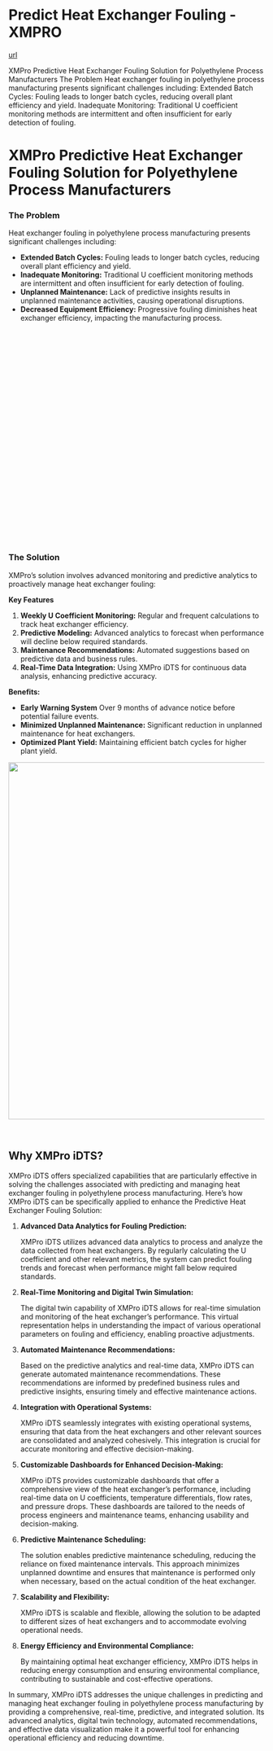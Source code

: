 # Predict Heat Exchanger Fouling - XMPRO

[url](https://xmpro.com/solutions-library/process-industry,use-cases/predict-heat-exchanger-fouling/)


<div class="portfolio-top">

<div class="row page-wrapper">

<div class="large-12 col mb-0 pb-0">

<div class="portfolio-summary entry-summary">

<div class="row">

<div class="col col-fit pb-0">
XMPro Predictive Heat Exchanger Fouling Solution for Polyethylene Process Manufacturers The Problem Heat exchanger fouling in polyethylene process manufacturing presents significant challenges including: Extended Batch Cycles: Fouling leads to longer batch cycles, reducing overall plant efficiency and yield. Inadequate Monitoring: Traditional U coefficient monitoring methods are intermittent and often insufficient for early detection of fouling.
</div>
</div>
</div>
</div>
</div>

<div id="portfolio-content" role="main">

<div class="portfolio-inner">

<div class="row" id="row-568553046">

<div class="col small-12 large-12" id="col-17803043">

<div class="col-inner">

<div class="row" id="row-1274157794">

<div class="col small-12 large-12" id="col-319113486">

<div class="col-inner">
<h1>XMPro Predictive Heat Exchanger Fouling Solution for Polyethylene Process Manufacturers</h1>
</div>
</div>
</div>

<div class="row" id="row-338162426">

<div class="col medium-6 small-12 large-6" id="col-953070888">

<div class="col-inner">
<h3>The Problem</h3>
<p>Heat exchanger fouling in polyethylene process manufacturing presents significant challenges including:</p>
<ul>
<li><strong>Extended Batch Cycles:</strong> Fouling leads to longer batch cycles, reducing overall plant efficiency and yield.</li>
<li><strong>Inadequate Monitoring:</strong> Traditional U coefficient monitoring methods are intermittent and often insufficient for early detection of fouling.</li>
<li><strong>Unplanned Maintenance:</strong> Lack of predictive insights results in unplanned maintenance activities, causing operational disruptions.</li>
<li><strong>Decreased Equipment Efficiency:</strong> Progressive fouling diminishes heat exchanger efficiency, impacting the manufacturing process.</li>
</ul>
</div>
</div>

<div class="col medium-6 small-12 large-6" id="col-1539359787">

<div class="col-inner">

<div class="banner has-hover" id="banner-402887262">

<div class="banner-inner fill">

<div class="banner-bg fill">

<div class="bg fill bg-fill"></div>
</div>

<div class="banner-layers container">

<div class="fill banner-link"></div>

<div class="text-box banner-layer x50 md-x50 lg-x50 y50 md-y50 lg-y50 res-text" id="text-box-370682599">

<div class="text-box-content text dark">

<div class="text-inner text-center">
</div>
</div>
<style>
#text-box-370682599 {
  width: 60%;
}
#text-box-370682599 .text-box-content {
  font-size: 100%;
}
</style>
</div>
</div>
</div>
<style>
#banner-402887262 {
  padding-top: 415px;
}
#banner-402887262 .bg.bg-loaded {
  background-image: url(https://xmpro.com/wp-content/uploads/2020/04/15.jpg);
}
#banner-402887262 .bg {
  background-position: 51% 63%;
}
</style>
</div>
</div>
</div>
</div>

<div class="row" id="row-299190843">

<div class="col small-12 large-12" id="col-1057895430">

<div class="col-inner">
<h3>The Solution</h3>
<p>XMPro’s solution involves advanced monitoring and predictive analytics to proactively manage heat exchanger fouling:</p>
<p><strong>Key Features</strong></p>
<ol>
<li><strong>Weekly U Coefficient Monitoring:</strong> Regular and frequent calculations to track heat exchanger efficiency.</li>
<li><strong>Predictive Modeling:</strong> Advanced analytics to forecast when performance will decline below required standards.</li>
<li><strong>Maintenance Recommendations:</strong> Automated suggestions based on predictive data and business rules.</li>
<li><strong>Real-Time Data Integration:</strong> Using XMPro iDTS for continuous data analysis, enhancing predictive accuracy.</li>
</ol>
<p><strong>Benefits:</strong></p>
<ul>
<li><strong>Early Warning System</strong> Over 9 months of advance notice before potential failure events.</li>
<li><strong>Minimized Unplanned Maintenance:</strong> Significant reduction in unplanned maintenance for heat exchangers.</li>
<li><strong>Optimized Plant Yield:</strong> Maintaining efficient batch cycles for higher plant yield.</li>
</ul>

<div class="img has-hover x md-x lg-x y md-y lg-y" id="image_1383975067">

<div class="img-inner dark">
<img height="702" src="https://xmpro.com/wp-content/uploads/2022/08/MicrosoftTeams-image-28.png" width="1286"/>

</div>
<style>
#image_1383975067 {
  width: 100%;
}
</style>
</div>

<div class="gap-element clearfix" id="gap-420723639" style="display:block; height:auto;">
<style>
#gap-420723639 {
  padding-top: 30px;
}
</style>
</div>
<h2>Why XMPro iDTS?</h2>
<p>XMPro iDTS offers specialized capabilities that are particularly effective in solving the challenges associated with predicting and managing heat exchanger fouling in polyethylene process manufacturing. Here’s how XMPro iDTS can be specifically applied to enhance the Predictive Heat Exchanger Fouling Solution:</p>
<ol>
<li>
<p><strong>Advanced Data Analytics for Fouling Prediction:</strong></p>
<p>XMPro iDTS utilizes advanced data analytics to process and analyze the data collected from heat exchangers. By regularly calculating the U coefficient and other relevant metrics, the system can predict fouling trends and forecast when performance might fall below required standards.</p></li>
<li>
<p><strong>Real-Time Monitoring and Digital Twin Simulation:</strong></p>
<p>The digital twin capability of XMPro iDTS allows for real-time simulation and monitoring of the heat exchanger’s performance. This virtual representation helps in understanding the impact of various operational parameters on fouling and efficiency, enabling proactive adjustments.</p></li>
<li>
<p><strong>Automated Maintenance Recommendations:</strong></p>
<p>Based on the predictive analytics and real-time data, XMPro iDTS can generate automated maintenance recommendations. These recommendations are informed by predefined business rules and predictive insights, ensuring timely and effective maintenance actions.</p></li>
<li>
<p><strong>Integration with Operational Systems:</strong></p>
<p>XMPro iDTS seamlessly integrates with existing operational systems, ensuring that data from the heat exchangers and other relevant sources are consolidated and analyzed cohesively. This integration is crucial for accurate monitoring and effective decision-making.</p></li>
<li>
<p><strong>Customizable Dashboards for Enhanced Decision-Making:</strong></p>
<p>XMPro iDTS provides customizable dashboards that offer a comprehensive view of the heat exchanger’s performance, including real-time data on U coefficients, temperature differentials, flow rates, and pressure drops. These dashboards are tailored to the needs of process engineers and maintenance teams, enhancing usability and decision-making.</p></li>
<li>
<p><strong>Predictive Maintenance Scheduling:</strong></p>
<p>The solution enables predictive maintenance scheduling, reducing the reliance on fixed maintenance intervals. This approach minimizes unplanned downtime and ensures that maintenance is performed only when necessary, based on the actual condition of the heat exchanger.</p></li>
<li>
<p><strong>Scalability and Flexibility:</strong></p>
<p>XMPro iDTS is scalable and flexible, allowing the solution to be adapted to different sizes of heat exchangers and to accommodate evolving operational needs.</p></li>
<li>
<p><strong>Energy Efficiency and Environmental Compliance:</strong></p>
<p>By maintaining optimal heat exchanger efficiency, XMPro iDTS helps in reducing energy consumption and ensuring environmental compliance, contributing to sustainable and cost-effective operations.</p></li>
</ol>
<p>In summary, XMPro iDTS addresses the unique challenges in predicting and managing heat exchanger fouling in polyethylene process manufacturing by providing a comprehensive, real-time, predictive, and integrated solution. Its advanced analytics, digital twin technology, automated recommendations, and effective data visualization make it a powerful tool for enhancing operational efficiency and reducing downtime.</p>
</div>
</div>
</div>
</div>
</div>
</div>
</div>
</div>
</div>